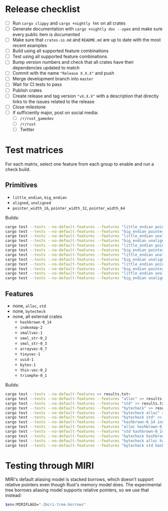 # Release checklist

- [ ] Run `cargo clippy` and `cargo +nightly fmt` on all crates
- [ ] Generate documentation with `cargo +nightly doc --open` and make sure every public item is documented
- [ ] Make sure that `crates-io.md` and `README.md` are up to date with the most recent examples
- [ ] Build using all supported feature combinations
- [ ] Test using all supported feature combinations
- [ ] Bump version numbers and check that all crates have their dependencies updated to match
- [ ] Commit with the name `"Release X.X.X"` and push
- [ ] Merge development branch into `master`
- [ ] Wait for CI tests to pass
- [ ] Publish crates
- [ ] Create release and tag version `"vX.X.X"` with a description that directly links to the issues related to the release
- [ ] Close milestone
- [ ] If sufficiently major, post on social media:
  - [ ] `/r/rust_gamedev`
  - [ ] `/r/rust`
  - [ ] Twitter

# Test matrices

For each matrix, select one feature from each group to enable and run a check
build.

## Primitives

- `little_endian`, `big_endian`
- `aligned`, `unaligned`
- `pointer_width_16`, `pointer_width_32`, `pointer_width_64`

Builds:

```sh
cargo test --tests --no-default-features --features "little_endian pointer_width_16" >> results.txt~
cargo test --tests --no-default-features --features "big_endian pointer_width_16" >> results.txt~
cargo test --tests --no-default-features --features "little_endian unaligned pointer_width_16" >> results.txt~
cargo test --tests --no-default-features --features "big_endian unaligned pointer_width_16" >> results.txt~
cargo test --tests --no-default-features --features "little_endian pointer_width_32" >> results.txt~
cargo test --tests --no-default-features --features "big_endian pointer_width_32" >> results.txt~
cargo test --tests --no-default-features --features "little_endian unaligned pointer_width_32" >> results.txt~
cargo test --tests --no-default-features --features "big_endian unaligned pointer_width_32" >> results.txt~
cargo test --tests --no-default-features --features "little_endian pointer_width_64" >> results.txt~
cargo test --tests --no-default-features --features "big_endian pointer_width_64" >> results.txt~
cargo test --tests --no-default-features --features "little_endian unaligned pointer_width_64" >> results.txt~
cargo test --tests --no-default-features --features "big_endian unaligned pointer_width_64" >> results.txt~
```

## Features

- none, `alloc`, `std`
- none, `bytecheck`
- none, all external crates
  - `hashbrown-0_14`
  - `indexmap-2`
  - `smallvec-1`
  - `smol_str-0_2`
  - `smol_str-0_3`
  - `arrayvec-0_7`
  - `tinyvec-1`
  - `uuid-1`
  - `bytes-1`
  - `thin-vec-0_2`
  - `triomphe-0_1`

Builds:

```sh
cargo test --tests --no-default-features >> results.txt~
cargo test --tests --no-default-features --features "alloc" >> results.txt~
cargo test --tests --no-default-features --features "std" >> results.txt~
cargo test --tests --no-default-features --features "bytecheck" >> results.txt~
cargo test --tests --no-default-features --features "bytecheck alloc" >> results.txt~
cargo test --tests --no-default-features --features "bytecheck std" >> results.txt~
cargo test --tests --no-default-features --features "hashbrown-0_14 indexmap-2 smallvec-1 smol_str-0_2 smol_str-0_3 arrayvec-0_7 tinyvec-1 uuid-1 bytes-1 thin-vec-0_2 triomphe-0_1" >> results.txt~
cargo test --tests --no-default-features --features "alloc hashbrown-0_14 indexmap-2 smallvec-1 smol_str-0_2 smol_str-0_3 arrayvec-0_7 tinyvec-1 uuid-1 bytes-1 thin-vec-0_2 triomphe-0_1" >> results.txt~
cargo test --tests --no-default-features --features "std hashbrown-0_14 indexmap-2 smallvec-1 smol_str-0_2 smol_str-0_3 arrayvec-0_7 tinyvec-1 uuid-1 bytes-1 thin-vec-0_2 triomphe-0_1" >> results.txt~
cargo test --tests --no-default-features --features "bytecheck hashbrown-0_14 indexmap-2 smallvec-1 smol_str-0_2 smol_str-0_3 arrayvec-0_7 tinyvec-1 uuid-1 bytes-1 thin-vec-0_2 triomphe-0_1" >> results.txt~
cargo test --tests --no-default-features --features "bytecheck alloc hashbrown-0_14 indexmap-2 smallvec-1 smol_str-0_2 smol_str-0_3 arrayvec-0_7 tinyvec-1 uuid-1 bytes-1 thin-vec-0_2 triomphe-0_1" >> results.txt~
cargo test --tests --no-default-features --features "bytecheck std hashbrown-0_14 indexmap-2 smallvec-1 smol_str-0_2 smol_str-0_3 arrayvec-0_7 tinyvec-1 uuid-1 bytes-1 thin-vec-0_2 triomphe-0_1" >> results.txt~
```

# Testing through MIRI

MIRI's default aliasing model is stacked borrows, which doesn't support relative
pointers even though Rust's memory model does. The experimental tree borrows
aliasing model supports relative pointers, so we use that instead:

```sh
$env:MIRIFLAGS="-Zmiri-tree-borrows"
```
